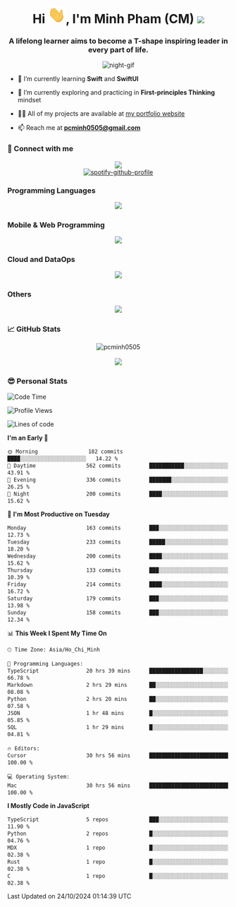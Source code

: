 <h1 align="center">Hi <img src="https://raw.githubusercontent.com/ABSphreak/ABSphreak/master/gifs/Hi.gif" width="40px" />, I'm Minh Pham (CM) <img src="https://media.giphy.com/media/1ynCEtlgMPAeNAqdnu/giphy.gif" width="20px" /> </h1>
<h3 align="center">A lifelong learner aims to become a T-shape inspiring leader in every part of life.</h3>

<p align="center">
  <img src="https://media.giphy.com/media/xUA7bdpLxQhsSQdyog/giphy.gif" alt="night-gif" height="200em"/>
</p>

- 🌱 I’m currently learning **Swift** and **SwiftUI**

- 🔭 I’m currently exploring and practicing in **First-principles Thinking** mindset

- 👨‍💻 All of my projects are available at [my portfolio website](https://pcminh0505.vercel.app/)

- 📫 Reach me at **pcminh0505@gmail.com**


<h3 align="left">🧬 Connect with me</h3>
<p align="center">
<a href="https://linkedin.com/in/pcminh0505" target="blank"><img align="center" src="https://img.shields.io/badge/linkedin-%230077B5.svg?style=for-the-badge&logo=linkedin&logoColor=white" /></a>
<br/>
<a href="https://spotify-github-profile.kittinanx.com/api/view?uid=217d5ndg2rakxarcnspwomj7q&redirect=true">
  <img height="350em" src="https://spotify-github-profile.kittinanx.com/api/view?uid=217d5ndg2rakxarcnspwomj7q&cover_image=true&theme=default&bar_color_cover=true" alt="spotify-github-profile" />
</a>
</p>

<h3 align="left">Programming Languages</h3>
<p align="center">
  <a href="https://skillicons.dev">
    <img src="https://skillicons.dev/icons?i=py,ts,go,rust,java,swift,dart,solidity,cpp" />
  </a>
</p>

<h3 align="left">Mobile & Web Programming</h3>
<p align="center">
  <a href="https://skillicons.dev">
    <img src="https://skillicons.dev/icons?i=react,nextjs,flutter,graphql,fastapi,nodejs,spring,postgres,mongodb" />
  </a>
</p>

<h3 align="left">Cloud and DataOps</h3>
<p align="center">
  <a href="https://skillicons.dev">
     <img src="https://skillicons.dev/icons?i=aws,firebase,gcp,supabase,vercel,docker,kafka,redis,cassandra" />
  </a>
</p>

<h3 align="left">Others</h3>
<p align="center">
  <a href="https://skillicons.dev">
    <img src="https://skillicons.dev/icons?i=apple,anaconda,vscode,figma,postman,notion,obsidian" />
  </a>
</p>

<h3 align="left">📈 GitHub Stats</h3>

<p align="center">
<img height="180em" src="https://github-readme-stats.vercel.app/api?username=pcminh0505&count_private=true&show_icons=true&include_all_commits=true&theme=ayu-mirage&show_icons=true&locale=en" alt="pcminh0505" />
<br/><br/>
<img src="https://github-profile-trophy.vercel.app/?username=pcminh0505&theme=onedark&rank=SECRET,SSS,SS,S,AAA,AA,A&column=3" />
</p>

<h3 align="left">😎 Personal Stats</h3>

<!--START_SECTION:waka-->
![Code Time](http://img.shields.io/badge/Code%20Time-1%2C424%20hrs%2042%20mins-blue)

![Profile Views](http://img.shields.io/badge/Profile%20Views-1-blue)

![Lines of code](https://img.shields.io/badge/From%20Hello%20World%20I%27ve%20Written-11.2%20million%20lines%20of%20code-blue)

**I'm an Early 🐤** 

```text
🌞 Morning                182 commits         ████░░░░░░░░░░░░░░░░░░░░░   14.22 % 
🌆 Daytime                562 commits         ███████████░░░░░░░░░░░░░░   43.91 % 
🌃 Evening                336 commits         ███████░░░░░░░░░░░░░░░░░░   26.25 % 
🌙 Night                  200 commits         ████░░░░░░░░░░░░░░░░░░░░░   15.62 % 
```
📅 **I'm Most Productive on Tuesday** 

```text
Monday                   163 commits         ███░░░░░░░░░░░░░░░░░░░░░░   12.73 % 
Tuesday                  233 commits         █████░░░░░░░░░░░░░░░░░░░░   18.20 % 
Wednesday                200 commits         ████░░░░░░░░░░░░░░░░░░░░░   15.62 % 
Thursday                 133 commits         ███░░░░░░░░░░░░░░░░░░░░░░   10.39 % 
Friday                   214 commits         ████░░░░░░░░░░░░░░░░░░░░░   16.72 % 
Saturday                 179 commits         ███░░░░░░░░░░░░░░░░░░░░░░   13.98 % 
Sunday                   158 commits         ███░░░░░░░░░░░░░░░░░░░░░░   12.34 % 
```


📊 **This Week I Spent My Time On** 

```text
🕑︎ Time Zone: Asia/Ho_Chi_Minh

💬 Programming Languages: 
TypeScript               20 hrs 39 mins      █████████████████░░░░░░░░   66.78 % 
Markdown                 2 hrs 29 mins       ██░░░░░░░░░░░░░░░░░░░░░░░   08.08 % 
Python                   2 hrs 20 mins       ██░░░░░░░░░░░░░░░░░░░░░░░   07.58 % 
JSON                     1 hr 48 mins        █░░░░░░░░░░░░░░░░░░░░░░░░   05.85 % 
SQL                      1 hr 29 mins        █░░░░░░░░░░░░░░░░░░░░░░░░   04.81 % 

🔥 Editors: 
Cursor                   30 hrs 56 mins      █████████████████████████   100.00 % 

💻 Operating System: 
Mac                      30 hrs 56 mins      █████████████████████████   100.00 % 
```

**I Mostly Code in JavaScript** 

```text
TypeScript               5 repos             ███░░░░░░░░░░░░░░░░░░░░░░   11.90 % 
Python                   2 repos             █░░░░░░░░░░░░░░░░░░░░░░░░   04.76 % 
MDX                      1 repo              █░░░░░░░░░░░░░░░░░░░░░░░░   02.38 % 
Rust                     1 repo              █░░░░░░░░░░░░░░░░░░░░░░░░   02.38 % 
C                        1 repo              █░░░░░░░░░░░░░░░░░░░░░░░░   02.38 % 
```




 Last Updated on 24/10/2024 01:14:39 UTC
<!--END_SECTION:waka-->

